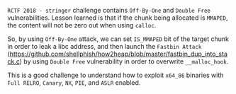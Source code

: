 `RCTF 2018 - stringer` challenge contains `Off-By-One` and `Double Free` vulnerabilities. Lesson learned is that if the chunk being allocated is `MMAPED`, the content will not be zero out when using `calloc`.

So, by using `Off-By-One` attack, we can set `IS_MMAPED` bit of the target chunk in order to leak a libc address, and then launch the `Fastbin Attack` (https://github.com/shellphish/how2heap/blob/master/fastbin_dup_into_stack.c) by using `Double Free` vulnerability in order to overwrite `__malloc_hook`.

This is a good challenge to understand how to exploit `x64_86` binaries with `Full RELRO`, `Canary`, `NX`, `PIE`, and `ASLR` enabled.
